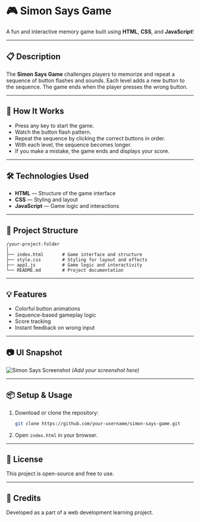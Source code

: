 
# 🎮 Simon Says Game

A fun and interactive memory game built using **HTML**, **CSS**, and **JavaScript**!

---

## 📋 Description

The **Simon Says Game** challenges players to memorize and repeat a sequence of button flashes and sounds. Each level adds a new button to the sequence. The game ends when the player presses the wrong button.

---

## 🚀 How It Works

- Press any key to start the game.
- Watch the button flash pattern.
- Repeat the sequence by clicking the correct buttons in order.
- With each level, the sequence becomes longer.
- If you make a mistake, the game ends and displays your score.

---

## 🛠️ Technologies Used

- **HTML** — Structure of the game interface
- **CSS** — Styling and layout
- **JavaScript** — Game logic and interactions

---

## 📁 Project Structure

```
/your-project-folder
│
├── index.html       # Game interface and structure
├── style.css        # Styling for layout and effects
├── app1.js          # Game logic and interactivity
└── README.md        # Project documentation
```

---

## 💡 Features

- Colorful button animations
- Sequence-based gameplay logic
- Score tracking
- Instant feedback on wrong input

---

## 📷 UI Snapshot

![Simon Says Screenshot](screenshot.png) *(Add your screenshot here)*

---

## 📦 Setup & Usage

1. Download or clone the repository:
   ```bash
   git clone https://github.com/your-username/simon-says-game.git
   ```

2. Open `index.html` in your browser.

---

## 📄 License

This project is open-source and free to use.

---

## 🙌 Credits

Developed as a part of a web development learning project.
